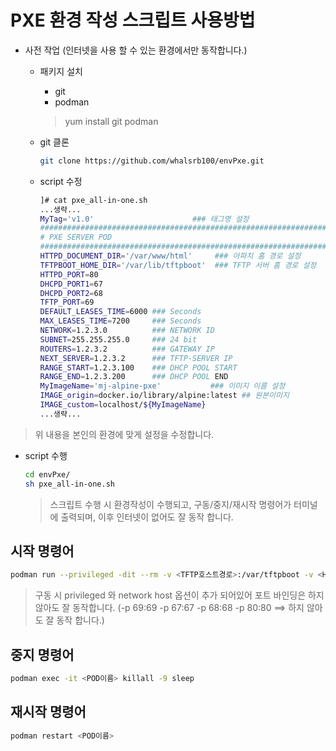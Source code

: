 # PXE 환경 작성 스크립트 사용방법

* 사전 작업 (인터넷을 사용 할 수 있는 환경에서만 동작합니다.)
   - 패키지 설치
      + git
      + podman
     > yum install git podman
     
   - git 클론
      ```bash
      git clone https://github.com/whalsrb100/envPxe.git
      ```
   - script 수정
     ```bash
     ]# cat pxe_all-in-one.sh
     ...생략...
     MyTag='v1.0'                      ### 태그명 설정
     ################################################################
     # PXE SERVER POD
     ################################################################
     HTTPD_DOCUMENT_DIR='/var/www/html'     ### 아파치 홈 경로 설정
     TFTPBOOT_HOME_DIR='/var/lib/tftpboot'  ### TFTP 서버 홈 경로 설정
     HTTPD_PORT=80
     DHCPD_PORT1=67
     DHCPD_PORT2=68
     TFTP_PORT=69
     DEFAULT_LEASES_TIME=6000 ### Seconds
     MAX_LEASES_TIME=7200     ### Seconds
     NETWORK=1.2.3.0          ### NETWORK ID
     SUBNET=255.255.255.0     ### 24 bit
     ROUTERS=1.2.3.2          ### GATEWAY IP
     NEXT_SERVER=1.2.3.2      ### TFTP-SERVER IP
     RANGE_START=1.2.3.100    ### DHCP POOL START
     RANGE_END=1.2.3.200      ### DHCP POOL END
     MyImageName='mj-alpine-pxe'           ### 이미지 이름 설정
     IMAGE_origin=docker.io/library/alpine:latest ## 원본이미지
     IMAGE_custom=localhost/${MyImageName}
     ...생략...
     ```
> 위 내용을 본인의 환경에 맞게 설정을 수정합니다.

   - script 수행
     ```bash
     cd envPxe/
     sh pxe_all-in-one.sh
     ```
     > 스크립트 수행 시 환경작성이 수행되고, 구동/중지/재시작 명령어가 터미널에 출력되며, 이후 인터넷이 없어도 잘 동작 합니다.

## 시작 명령어
```bash
podman run --privileged -dit --rm -v <TFTP호스트경로>:/var/tftpboot -v <HTML호스트경로>:/var/www/localhost/htdocs -p 69:69 -p 67:67 -p 68:68 -p 80:80 --network host --name <POD이름> <이미지명>:<태그명>
```
> 구동 시 privileged 와 network host 옵션이 추가 되어있어 포트 바인딩은 하지 않아도 잘 동작합니다.
> (-p 69:69 -p 67:67 -p 68:68 -p 80:80 ==> 하지 않아도 잘 동작 합니다.)
## 중지 명령어
```bash
podman exec -it <POD이름> killall -9 sleep
```

## 재시작 명령어
```bash
podman restart <POD이름>
```
